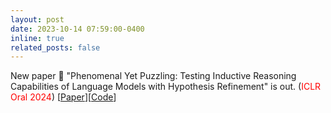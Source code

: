 ```yaml
---
layout: post
date: 2023-10-14 07:59:00-0400
inline: true
related_posts: false
---
```


New paper :mega: "Phenomenal Yet Puzzling: Testing Inductive Reasoning Capabilities of Language Models with Hypothesis Refinement" is out. (<span style="color: red">ICLR Oral 2024</span>) [[Paper](https://arxiv.org/abs/2310.08559)][[Code](https://github.com/linlu-qiu/lm-inductive-reasoning)] 